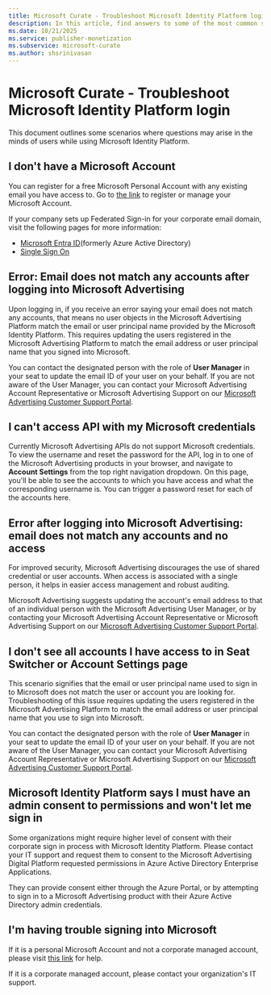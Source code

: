 ```yaml
---
title: Microsoft Curate - Troubleshoot Microsoft Identity Platform login
description: In this article, find answers to some of the most common scenarios that might occur while using the Microsoft Identity Platform.
ms.date: 10/21/2025
ms.service: publisher-monetization
ms.subservice: microsoft-curate
ms.author: shsrinivasan
---
```


# Microsoft Curate - Troubleshoot Microsoft Identity Platform login

This document outlines some scenarios where questions may arise in the minds of users while using Microsoft Identity Platform.

## I don't have a Microsoft Account

You can register for a free Microsoft Personal Account with any existing email you have access to. Go to [the link](https://account.microsoft.com/account) to register or manage your Microsoft Account.

If your company sets up Federated Sign-in for your corporate email domain, visit the following pages for more information:

- [Microsoft Entra ID](https://www.microsoft.com/security/business/identity-access/microsoft-entra-id)(formerly Azure Active Directory)
- [Single Sign On](/entra/identity/enterprise-apps/what-is-single-sign-on)

## Error: Email does not match any accounts after logging into Microsoft Advertising

Upon logging in, if you receive an error saying your email does not match any accounts, that means no user objects in the Microsoft Advertising Platform match the email or user principal name provided by the Microsoft Identity Platform. This requires updating the users registered in the Microsoft Advertising Platform to match the email address or user principal name that you signed into Microsoft.

You can contact the designated person with the role of **User Manager** in your seat to update the email ID of your user on your behalf. If you are not aware of the User Manager, you can contact your Microsoft Advertising Account Representative or Microsoft Advertising Support on our [Microsoft Advertising Customer Support Portal](https://support.ads.microsoft.com).

## I can't access API with my Microsoft credentials

Currently Microsoft Advertising APIs do not support Microsoft credentials. To view the username and reset the password for the API, log in to one of the Microsoft Advertising products in your browser, and navigate to **Account Settings** from the top right navigation dropdown. On this page, you'll be able to see the accounts to which you have access and what the corresponding username is. You can trigger a password reset for each of the accounts here.

## Error after logging into Microsoft Advertising: email does not match any accounts and no access

For improved security, Microsoft Advertising discourages the use of shared credential or user accounts. When access is associated with a single person, it helps in easier access management and robust auditing.

Microsoft Advertising suggests updating the account's email address to that of an individual person with the Microsoft Advertising User Manager, or by contacting your Microsoft Advertising Account Representative or Microsoft Advertising Support on our [Microsoft Advertising Customer Support Portal](https://support.ads.microsoft.com).

## I don't see all accounts I have access to in Seat Switcher or Account Settings page

This scenario signifies that the email or user principal name used to sign in to Microsoft does not match the user or account you are looking for. Troubleshooting of this issue requires updating the users registered in the Microsoft Advertising Platform to match the email address or user principal name that you use to sign into Microsoft.

You can contact the designated person with the role of **User Manager** in your seat to update the email ID of your user on your behalf. If you are not aware of the User Manager, you can contact your Microsoft Advertising Account Representative or Microsoft Advertising Support on our [Microsoft Advertising Customer Support Portal](https://support.ads.microsoft.com).

## Microsoft Identity Platform says I must have an admin consent to permissions and won't let me sign in

Some organizations might require higher level of consent with their corporate sign in process with Microsoft Identity Platform. Please contact your IT support and request them to consent to the Microsoft Advertising Digital Platform requested permissions in Azure Active Directory Enterprise Applications.

They can provide consent either through the Azure Portal, or by attempting to sign in to a Microsoft Advertising product with their Azure Active Directory admin credentials.

## I'm having trouble signing into Microsoft

If it is a personal Microsoft Account and not a corporate managed account, please visit [this link](https://support.microsoft.com/en-us/account-billing/get-help-with-your-microsoft-account-ace6f3b3-e2d3-aeb1-6b96-d2e9e7e52133) for help.

If it is a corporate managed account, please contact your organization's IT support.
